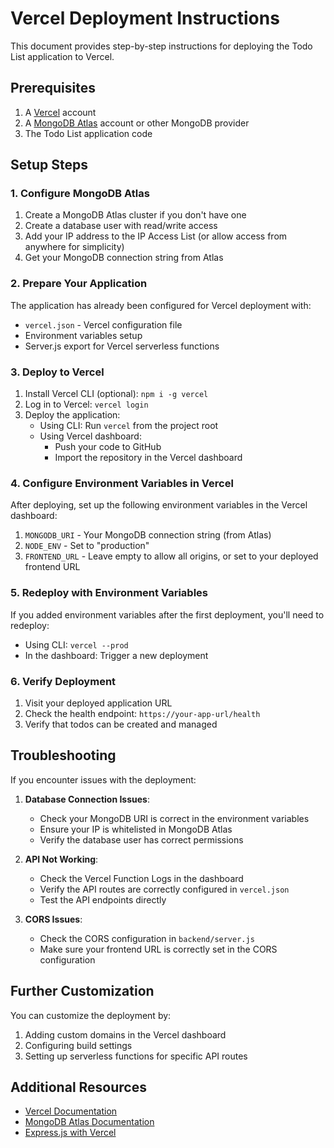 # Vercel Deployment Instructions

This document provides step-by-step instructions for deploying the Todo List application to Vercel.

## Prerequisites

1. A [Vercel](https://vercel.com) account
2. A [MongoDB Atlas](https://www.mongodb.com/cloud/atlas) account or other MongoDB provider
3. The Todo List application code

## Setup Steps

### 1. Configure MongoDB Atlas

1. Create a MongoDB Atlas cluster if you don't have one
2. Create a database user with read/write access
3. Add your IP address to the IP Access List (or allow access from anywhere for simplicity)
4. Get your MongoDB connection string from Atlas

### 2. Prepare Your Application

The application has already been configured for Vercel deployment with:
- `vercel.json` - Vercel configuration file
- Environment variables setup
- Server.js export for Vercel serverless functions

### 3. Deploy to Vercel

1. Install Vercel CLI (optional): `npm i -g vercel`
2. Log in to Vercel: `vercel login`
3. Deploy the application:
   - Using CLI: Run `vercel` from the project root
   - Using Vercel dashboard:
     - Push your code to GitHub
     - Import the repository in the Vercel dashboard

### 4. Configure Environment Variables in Vercel

After deploying, set up the following environment variables in the Vercel dashboard:

1. `MONGODB_URI` - Your MongoDB connection string (from Atlas)
2. `NODE_ENV` - Set to "production"
3. `FRONTEND_URL` - Leave empty to allow all origins, or set to your deployed frontend URL

### 5. Redeploy with Environment Variables

If you added environment variables after the first deployment, you'll need to redeploy:
- Using CLI: `vercel --prod`
- In the dashboard: Trigger a new deployment

### 6. Verify Deployment

1. Visit your deployed application URL
2. Check the health endpoint: `https://your-app-url/health`
3. Verify that todos can be created and managed

## Troubleshooting

If you encounter issues with the deployment:

1. **Database Connection Issues**:
   - Check your MongoDB URI is correct in the environment variables
   - Ensure your IP is whitelisted in MongoDB Atlas
   - Verify the database user has correct permissions

2. **API Not Working**:
   - Check the Vercel Function Logs in the dashboard
   - Verify the API routes are correctly configured in `vercel.json`
   - Test the API endpoints directly

3. **CORS Issues**:
   - Check the CORS configuration in `backend/server.js`
   - Make sure your frontend URL is correctly set in the CORS configuration

## Further Customization

You can customize the deployment by:

1. Adding custom domains in the Vercel dashboard
2. Configuring build settings
3. Setting up serverless functions for specific API routes

## Additional Resources

- [Vercel Documentation](https://vercel.com/docs)
- [MongoDB Atlas Documentation](https://docs.atlas.mongodb.com/)
- [Express.js with Vercel](https://vercel.com/guides/using-express-with-vercel) 